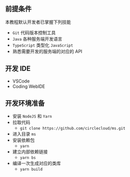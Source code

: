 ## 前提条件

本教程默认开发者已掌握下列技能

- `Git` 代码版本控制工具
- `Java` 各种服务端开发语言
- `TypeScript` 类型化 `JavaScript`
- 熟悉需要开发的服务端的对应的 API

## 开发 IDE

- VSCode
- Coding WebIDE

## 开发环境准备

- 安装 `NodeJS` 和 `Yarn`
- 拉取代码
  - `git clone https://github.com/circlecloud/ms.git`
- 进入目录 `ms`
- 安装依赖包
  - `yarn`
- 建立内部依赖链接
  - `yarn bs`
- 编译一次生成对应的类库
  - `yarn build`
